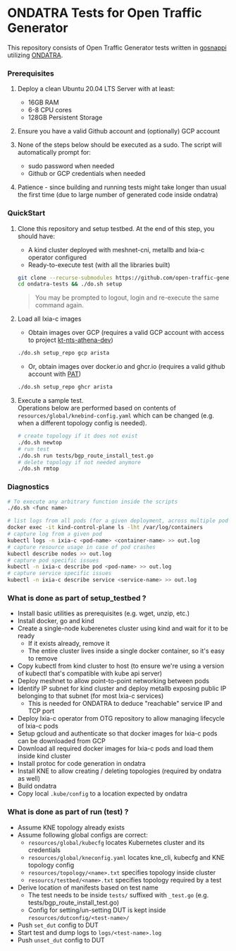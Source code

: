# ONDATRA Tests for Open Traffic Generator

This repository consists of Open Traffic Generator tests written in [gosnappi](https://pkg.go.dev/github.com/open-traffic-generator/snappi/gosnappi) utilizing [ONDATRA](https://github.com/openconfig/ondatra).

### Prerequisites

1. Deploy a clean Ubuntu 20.04 LTS Server with at least:
   - 16GB RAM
   - 6-8 CPU cores
   - 128GB Persistent Storage

2. Ensure you have a valid Github account and (optionally) GCP account

3. None of the steps below should be executed as a sudo. The script will automatically prompt for:
   - sudo password when needed
   - Github or GCP credentials when needed

4. Patience - since building and running tests might take longer than usual the first time (due to large number of generated code inside ondatra)

### QuickStart

1. Clone this repository and setup testbed. At the end of this step, you should have:
   - A kind cluster deployed with meshnet-cni, metallb and Ixia-c operator configured
   - Ready-to-execute test (with all the libraries built)

   ```sh
   git clone --recurse-submodules https://github.com/open-traffic-generator/ondatra-tests.git
   cd ondatra-tests && ./do.sh setup
   ```

   > You may be prompted to logout, login and re-execute the same command again.

2. Load all Ixia-c images
   - Obtain images over GCP (requires a valid GCP account with access to project [kt-nts-athena-dev](https://console.cloud.google.com/home/dashboard?project=kt-nts-athena-dev))

   ```sh
   ./do.sh setup_repo gcp arista
   ```

   - Or, obtain images over docker.io and ghcr.io (requires a valid github account with [PAT](https://docs.github.com/en/authentication/keeping-your-account-and-data-secure/creating-a-personal-access-token))

   ```sh
   ./do.sh setup_repo ghcr arista
   ```

3. Execute a sample test.  
   Operations below are performed based on contents of `resources/global/knebind-config.yaml` which can be changed (e.g. when a different topology config is needed).

   ```sh
   # create topology if it does not exist
   ./do.sh newtop
   # run test
   ./do.sh run tests/bgp_route_install_test.go
   # delete topology if not needed anymore
   ./do.sh rmtop
   ```

### Diagnostics

   ```sh
   # To execute any arbitrary function inside the scripts
   ./do.sh <func name>

   # list logs from all pods (for a given deployment, across multiple pod restarts)
   docker exec -it kind-control-plane ls -lht /var/log/containers
   # capture log from a given pod
   kubectl logs -n ixia-c <pod-name> <container-name> >> out.log
   # capture resource usage in case of pod crashes
   kubectl describe nodes >> out.log
   # capture pod specific issues
   kubectl -n ixia-c describe pod <pod-name> >> out.log
   # capture service specific issues
   kubectl -n ixia-c describe service <service-name> >> out.log
   ```

### What is done as part of setup_testbed ?

- Install basic utilities as prerequisites (e.g. wget, unzip, etc.)
- Install docker, go and kind
- Create a single-node kuberenetes cluster using kind and wait for it to be ready
  - If it exists already, remove it
  - The entire cluster lives inside a single docker container, so it's easy to remove
- Copy kubectl from kind cluster to host (to ensure we're using a version of kubectl that's compatible with kube api server)
- Deploy meshnet to allow point-to-point networking between pods
- Identify IP subnet for kind cluster and deploy metallb exposing public IP belonging to that subnet (for most Ixia-c services)
  - This is needed for ONDATRA to deduce "reachable" service IP and TCP port
- Deploy Ixia-c operator from OTG repository to allow managing lifecycle of Ixia-c pods
- Setup gcloud and authenticate so that docker images for Ixia-c pods can be downloaded from GCP
- Download all required docker images for Ixia-c pods and load them inside kind cluster
- Install protoc for code generation in ondatra
- Install KNE to allow creating / deleting topologies (required by ondatra as well)
- Build ondatra
- Copy local `.kube/config` to a location expected by ondatra

### What is done as part of run (test) ?

- Assume KNE topology already exists
- Assume following global configs are correct:
  - `resources/global/kubecfg` locates Kubernetes cluster and its credentials
  - `resources/global/kneconfig.yaml` locates kne_cli, kubecfg and KNE topology config
  - `resources/topology/<name>.txt` specifies topology inside cluster
  - `resourcs/testbed/<name>.txt` specifies topology required by a test
- Derive location of manifests based on test name
  - The test needs to be inside `tests/` suffixed with `_test.go` (e.g. tests/bgp_route_install_test.go)
  - Config for setting/un-setting DUT is kept inside `resources/dutconfig/<test-name>/`
- Push `set_dut` config to DUT
- Start test and dump logs to `logs/<test-name>.log`
- Push `unset_dut` config to DUT
